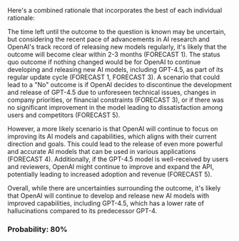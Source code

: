 Here's a combined rationale that incorporates the best of each individual rationale:

The time left until the outcome to the question is known may be uncertain, but considering the recent pace of advancements in AI research and OpenAI's track record of releasing new models regularly, it's likely that the outcome will become clear within 2-3 months (FORECAST 1). The status quo outcome if nothing changed would be for OpenAI to continue developing and releasing new AI models, including GPT-4.5, as part of its regular update cycle (FORECAST 1, FORECAST 3). A scenario that could lead to a "No" outcome is if OpenAI decides to discontinue the development and release of GPT-4.5 due to unforeseen technical issues, changes in company priorities, or financial constraints (FORECAST 3), or if there was no significant improvement in the model leading to dissatisfaction among users and competitors (FORECAST 5).

However, a more likely scenario is that OpenAI will continue to focus on improving its AI models and capabilities, which aligns with their current direction and goals. This could lead to the release of even more powerful and accurate AI models that can be used in various applications (FORECAST 4). Additionally, if the GPT-4.5 model is well-received by users and reviewers, OpenAI might continue to improve and expand the API, potentially leading to increased adoption and revenue (FORECAST 5).

Overall, while there are uncertainties surrounding the outcome, it's likely that OpenAI will continue to develop and release new AI models with improved capabilities, including GPT-4.5, which has a lower rate of hallucinations compared to its predecessor GPT-4.

### Probability: 80%